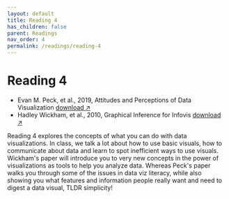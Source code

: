 ```yaml
---
layout: default
title: Reading 4
has_children: false
parent: Readings
nav_order: 4
permalink: /readings/reading-4
---
```


# Reading 4

- Evan M. Peck, et al., 2019, Attitudes and Perceptions of Data Visualization <a href="https://s3.us-west-2.amazonaws.com/ucsd.cogs9/readings/r4a_Viz_in_PA.pdf" target="_blank" rel="noopener">download &#x2197;</a>
- Hadley Wickham, et al., 2010, Graphical Inference for Infovis <a href="https://s3.us-west-2.amazonaws.com/ucsd.cogs9/readings/r4b_graphical_inference_wickham.pdf" target="_blank" rel="noopener">download &#x2197;</a>

Reading 4 explores the concepts of what you can do with data visualizations. In class, we talk a lot about how to use basic visuals, how to communicate about data and learn to spot inefficient ways to use visuals. Wickham's paper will introduce you to very new concepts in the power of visualizations as tools to help you analyze data. Whereas Peck's paper walks you through some of the issues in data viz literacy, while also showing you what features and information people really want and need to digest a data visual, TLDR simplicity!
